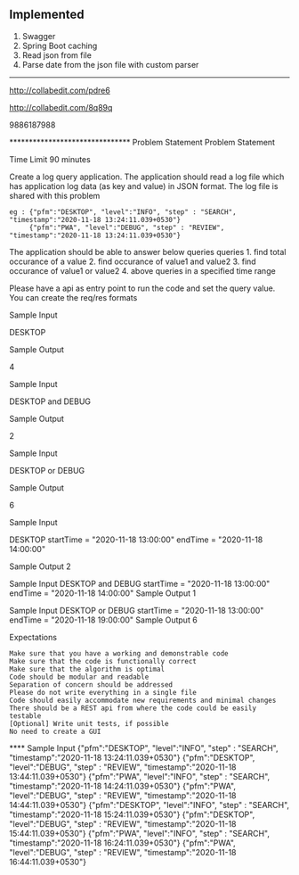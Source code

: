 ## Implemented
1. Swagger
2. Spring Boot caching
3. Read json from file
4. Parse date from the json file with custom parser



**************************************************************
http://collabedit.com/pdre6

http://collabedit.com/8q89q

9886187988

******************************* Problem Statement
Problem Statement

Time Limit 90 minutes

Create a log query application. The application should read a log file which has application log data (as key and value) in JSON format.
The log file is shared with this problem

    eg : {"pfm":"DESKTOP", "level":"INFO", "step" : "SEARCH", "timestamp":"2020-11-18 13:24:11.039+0530"}
         {"pfm":"PWA", "level":"DEBUG", "step" : "REVIEW", "timestamp":"2020-11-18 13:24:11.039+0530"}

The application should be able to answer below queries
queries 
    1. find total occurance of a value
    2. find occurance of value1 and value2
    3. find occurance of value1 or value2
    4. above queries in a specified time range

Please have a api as entry point to run the code and set the query value. You can create the req/res formats

Sample Input

DESKTOP

Sample Output

4

Sample Input

DESKTOP and DEBUG

Sample Output

2

Sample Input

DESKTOP or DEBUG

Sample Output

6

Sample Input

DESKTOP  startTime = "2020-11-18 13:00:00" endTime = "2020-11-18 14:00:00"

Sample Output
2

Sample Input
DESKTOP and DEBUG  startTime = "2020-11-18 13:00:00" endTime = "2020-11-18 14:00:00"
Sample Output
1

Sample Input
DESKTOP or DEBUG  startTime = "2020-11-18 13:00:00" endTime = "2020-11-18 19:00:00"
Sample Output
6

Expectations

    Make sure that you have a working and demonstrable code
    Make sure that the code is functionally correct
    Make sure that the algorithm is optimal
    Code should be modular and readable
    Separation of concern should be addressed
    Please do not write everything in a single file
    Code should easily accommodate new requirements and minimal changes
    There should be a REST api from where the code could be easily testable
    [Optional] Write unit tests, if possible
    No need to create a GUI







****  Sample Input 
{"pfm":"DESKTOP", "level":"INFO", "step" : "SEARCH", "timestamp":"2020-11-18 13:24:11.039+0530"}
{"pfm":"DESKTOP", "level":"DEBUG", "step" : "REVIEW", "timestamp":"2020-11-18 13:44:11.039+0530"}
{"pfm":"PWA", "level":"INFO", "step" : "SEARCH", "timestamp":"2020-11-18 14:24:11.039+0530"}
{"pfm":"PWA", "level":"DEBUG", "step" : "REVIEW", "timestamp":"2020-11-18 14:44:11.039+0530"}
{"pfm":"DESKTOP", "level":"INFO", "step" : "SEARCH", "timestamp":"2020-11-18 15:24:11.039+0530"}
{"pfm":"DESKTOP", "level":"DEBUG", "step" : "REVIEW", "timestamp":"2020-11-18 15:44:11.039+0530"}
{"pfm":"PWA", "level":"INFO", "step" : "SEARCH", "timestamp":"2020-11-18 16:24:11.039+0530"}
{"pfm":"PWA", "level":"DEBUG", "step" : "REVIEW", "timestamp":"2020-11-18 16:44:11.039+0530"}